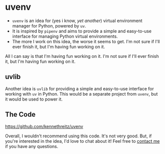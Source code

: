 # uvenv

- `uvenv` is an idea for (yes i know, *yet another*) virtual environment manager for Python, powered by `uv`.
- It is inspired by `pipenv` and aims to provide a simple and easy-to-use interface for managing Python virtual environments.
- The more I work on this idea, the worse it seems to get. I'm not sure if I'll ever finish it, but I'm having fun working on it.

All I can say is that I'm having fun working on it. I'm not sure if I'll ever finish it, but I'm having fun working on it.

## uvlib

Another idea is `uvlib` for providing a simple and easy-to-use interface for working with `uv` in Python. This would be a separate project from `uvenv`, but it would be used to power it.

## The Code

https://github.com/kennethreitz/uvenv

Overall, I wouldn't recommend using this code. It's not very good. But, if you're interested in the idea, I'd love to chat about it! Feel free to [contact me](/contact) if you have any questions.
